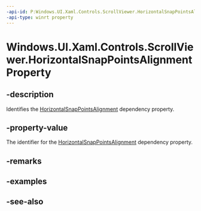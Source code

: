 ```yaml
---
-api-id: P:Windows.UI.Xaml.Controls.ScrollViewer.HorizontalSnapPointsAlignmentProperty
-api-type: winrt property
---
```


<!-- Property syntax
public Windows.UI.Xaml.DependencyProperty HorizontalSnapPointsAlignmentProperty { get; }
-->

# Windows.UI.Xaml.Controls.ScrollViewer.HorizontalSnapPointsAlignmentProperty

## -description
Identifies the [HorizontalSnapPointsAlignment](scrollviewer_horizontalsnappointsalignment.md) dependency property.



## -property-value
The identifier for the [HorizontalSnapPointsAlignment](scrollviewer_horizontalsnappointsalignment.md) dependency property.

## -remarks

## -examples

## -see-also
